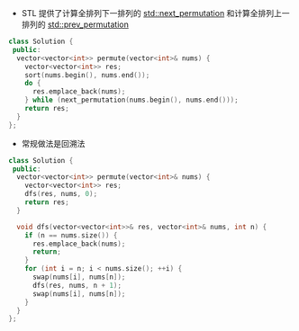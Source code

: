 * STL 提供了计算全排列下一排列的 [std::next_permutation](https://en.cppreference.com/w/cpp/algorithm/next_permutation) 和计算全排列上一排列的 [std::prev_permutation](https://en.cppreference.com/w/cpp/algorithm/prev_permutation)

```cpp
class Solution {
 public:
  vector<vector<int>> permute(vector<int>& nums) {
    vector<vector<int>> res;
    sort(nums.begin(), nums.end());
    do {
      res.emplace_back(nums);
    } while (next_permutation(nums.begin(), nums.end()));
    return res;
  }
};
```

* 常规做法是回溯法

```cpp
class Solution {
 public:
  vector<vector<int>> permute(vector<int>& nums) {
    vector<vector<int>> res;
    dfs(res, nums, 0);
    return res;
  }

  void dfs(vector<vector<int>>& res, vector<int>& nums, int n) {
    if (n == nums.size()) {
      res.emplace_back(nums);
      return;
    }
    for (int i = n; i < nums.size(); ++i) {
      swap(nums[i], nums[n]);
      dfs(res, nums, n + 1);
      swap(nums[i], nums[n]);
    }
  }
};
```
